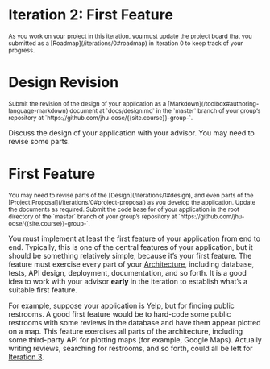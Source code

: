 # Iteration 2: First Feature

<small>
As you work on your project in this iteration, you must update the project board that you submitted as a [Roadmap](/iterations/0#roadmap) in Iteration 0 to keep track of your progress.
</small>

# Design Revision

<small>
Submit the revision of the design of your application as a [Markdown](/toolbox#authoring-language-markdown) document at `docs/design.md` in the `master` branch of your group’s repository at `https://github.com/jhu-oose/{{site.course}}-group-<identifier>`.
</small>

Discuss the design of your application with your advisor. You may need to revise some parts.

# First Feature

<small>
You may need to revise parts of the [Design](/iterations/1#design), and even parts of the [Project Proposal](/iterations/0#project-proposal) as you develop the application. Update the documents as required.
</small>

<small>
Submit the code base for of your application in the root directory of the `master` branch of your group’s repository at `https://github.com/jhu-oose/{{site.course}}-group-<identifier>`.
</small>

You must implement at least the first feature of your application from end to end. Typically, this is one of the central features of your application, but it should be something relatively simple, because it’s your first feature. The feature must exercise every part of your [Architecture](/iterations/1#architecture), including database, tests, API design, deployment, documentation, and so forth. It is a good idea to work with your advisor **early** in the iteration to establish what’s a suitable first feature.

For example, suppose your application is Yelp, but for finding public restrooms. A good first feature would be to hard-code some public restrooms with some reviews in the database and have them appear plotted on a map. This feature exercises all parts of the architecture, including some third-party API for plotting maps (for example, Google Maps). Actually writing reviews, searching for restrooms, and so forth, could all be left for [Iteration 3](/iterations/3).
